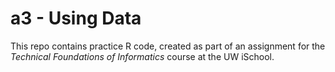 # a3 - Using Data

This repo contains practice R code, created as part of an assignment for the _Technical Foundations of Informatics_ course at the UW iSchool.
